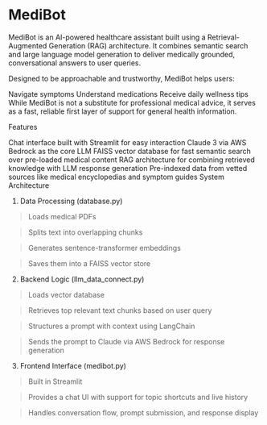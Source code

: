 # MediBot

MediBot is an AI-powered healthcare assistant built using a Retrieval-Augmented Generation (RAG) architecture. It combines semantic search and large language model generation to deliver medically grounded, conversational answers to user queries.

Designed to be approachable and trustworthy, MediBot helps users:

Navigate symptoms
Understand medications
Receive daily wellness tips
While MediBot is not a substitute for professional medical advice, it serves as a fast, reliable first layer of support for general health information.

Features

Chat interface built with Streamlit for easy interaction
Claude 3 via AWS Bedrock as the core LLM
FAISS vector database for fast semantic search over pre-loaded medical content
RAG architecture for combining retrieved knowledge with LLM response generation
Pre-indexed data from vetted sources like medical encyclopedias and symptom guides
System Architecture

1. Data Processing (database.py)
>Loads medical PDFs

>Splits text into overlapping chunks

>Generates sentence-transformer embeddings

>Saves them into a FAISS vector store

2. Backend Logic (llm_data_connect.py)
>Loads vector database

>Retrieves top relevant text chunks based on user query

>Structures a prompt with context using LangChain

>Sends the prompt to Claude via AWS Bedrock for response generation

3. Frontend Interface (medibot.py)
>Built in Streamlit

>Provides a chat UI with support for topic shortcuts and live history

>Handles conversation flow, prompt submission, and response display

